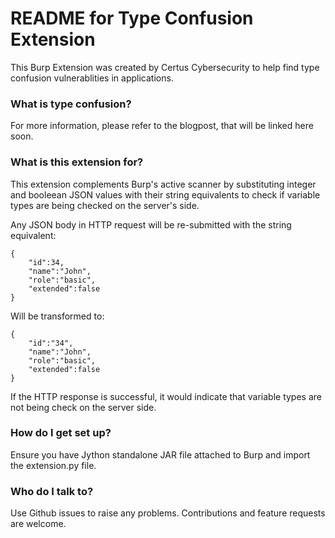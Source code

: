 # README for Type Confusion Extension #

This Burp Extension was created by Certus Cybersecurity to help find type confusion vulnerablities in applications.

### What is type confusion? ###
For more information, please refer to the blogpost, that will be linked here soon.

### What is this extension for? ###

This extension complements Burp's active scanner by substituting integer and booleean JSON values with their string equivalents to check if variable types are being checked on the server's side.

Any JSON body in HTTP request will be re-submitted with the string equivalent:
```
{
    "id":34,
    "name":"John",
    "role":"basic",
    "extended":false
}
```

Will be transformed to:
```
{
    "id":"34",
    "name":"John",
    "role":"basic",
    "extended":false
}
```

If the HTTP response is successful, it would indicate that variable types are not being check on the server side.

### How do I get set up? ###

Ensure you have Jython standalone JAR file attached to Burp and import the extension.py file. 


### Who do I talk to? ###

Use Github issues to raise any problems.
Contributions and feature requests are welcome.
